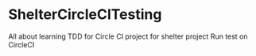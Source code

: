 # ShelterCircleCITesting
All about learning TDD for Circle CI project for shelter project 
Run test on CircleCI
